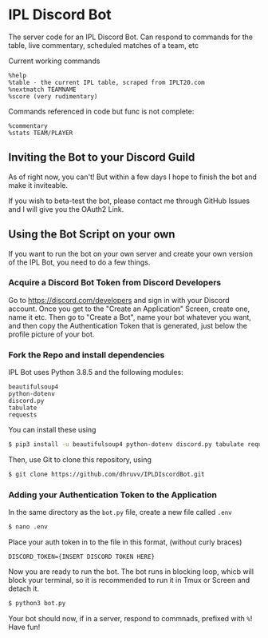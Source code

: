 # IPL Discord Bot
 The server code for an IPL Discord Bot. Can respond to commands for the table, live commentary, scheduled matches of a team, etc

 Current working commands
 ```discord
 %help 
 %table - the current IPL table, scraped from IPLT20.com
%nextmatch TEAMNAME
 %score (very rudimentary)
 ```
 Commands referenced in code but func is not complete:
 ```
%commentary
%stats TEAM/PLAYER
 ```

 ## Inviting the Bot to your Discord Guild

 As of right now, you can't! But within a few days I hope to finish the bot and make it inviteable. 

 If you wish to beta-test the bot, please contact me through GitHub Issues and I will give you the OAuth2 Link. 
 
## Using the Bot Script on your own
If you want to run the bot on your own server and create your own version of the IPL Bot, you need to do a few things.

### Acquire a Discord Bot Token from Discord Developers

Go to https://discord.com/developers and sign in with your Discord account. Once you get to the "Create an Application" Screen, create one, name it etc. Then go to "Create a Bot", name your bot whatever you want, and then copy the Authentication Token that is generated, just below the profile picture of your bot. 

### Fork the Repo and install dependencies
IPL Bot uses Python 3.8.5 and the following modules:
```
beautifulsoup4
python-dotenv
discord.py
tabulate
requests
``` 
You can install these using 
```bash
$ pip3 install -u beautifulsoup4 python-dotenv discord.py tabulate requests
```
Then, use Git to clone this repository, using
```bash
$ git clone https://github.com/dhruvv/IPLDIscordBot.git
```
### Adding your Authentication Token to the Application
In the same directory as the `bot.py` file, create a new file called `.env` 

```bash
$ nano .env
```
Place your auth token in to the file in this format, (without curly braces)

```shell
DISCORD_TOKEN={INSERT DISCORD TOKEN HERE}
```
Now you are ready to run the bot. The bot runs in blocking loop, whicb will block your terminal, so it is recommended to run it in Tmux or Screen and detach it. 
```bash
$ python3 bot.py
```

Your bot should now, if in a server, respond to commnads, prefixed with `%`! Have fun!

